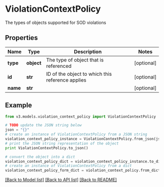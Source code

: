 # ViolationContextPolicy

The types of objects supported for SOD violations

## Properties
Name | Type | Description | Notes
------------ | ------------- | ------------- | -------------
**type** | **object** | The type of object that is referenced | [optional] 
**id** | **str** | ID of the object to which this reference applies | [optional] 
**name** | **str** |  | [optional] 

## Example

```python
from v3.models.violation_context_policy import ViolationContextPolicy

# TODO update the JSON string below
json = "{}"
# create an instance of ViolationContextPolicy from a JSON string
violation_context_policy_instance = ViolationContextPolicy.from_json(json)
# print the JSON string representation of the object
print ViolationContextPolicy.to_json()

# convert the object into a dict
violation_context_policy_dict = violation_context_policy_instance.to_dict()
# create an instance of ViolationContextPolicy from a dict
violation_context_policy_form_dict = violation_context_policy.from_dict(violation_context_policy_dict)
```
[[Back to Model list]](../README.md#documentation-for-models) [[Back to API list]](../README.md#documentation-for-api-endpoints) [[Back to README]](../README.md)


